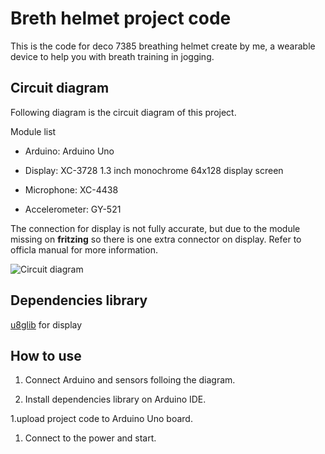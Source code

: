 # Breth helmet project code

This is the code for deco 7385 breathing helmet create by me, a wearable device to help you with breath training in jogging.

## Circuit diagram

Following diagram is the circuit diagram of this project.

Module list

- Arduino: Arduino Uno

- Display: XC-3728 1.3 inch monochrome 64x128 display screen

- Microphone: XC-4438

- Accelerometer: GY-521

The connection for display is not fully accurate, but due to the module missing on **fritzing** so there is one extra connector on display. Refer to officla manual for more information.

![Circuit diagram](https://i.imgur.com/fYxAuBY.jpg)

## Dependencies library

[u8glib](https://github.com/olikraus/u8glib) for display

## How to use

1. Connect Arduino and sensors folloing the diagram.

1. Install dependencies library on Arduino IDE.

1.upload project code to Arduino Uno board.

1. Connect to the power and start.
